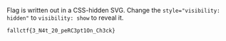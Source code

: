 Flag is written out in a CSS-hidden SVG. Change the `style="visibility: hidden"` to `visibility: show` to reveal it.

```html
fallctf{3_N4t_20_peRC3pt1On_Ch3ck}
```